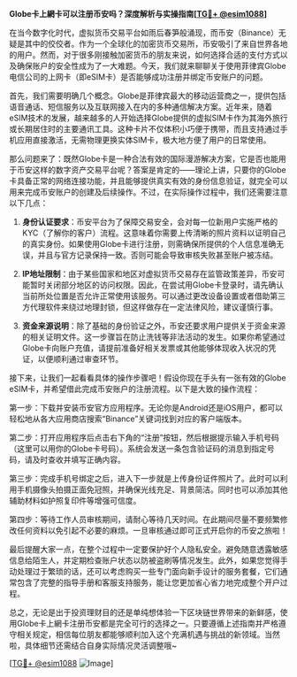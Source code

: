 **Globe卡上網卡可以注册币安吗？深度解析与实操指南[[TG💪+ @esim1088](https://t.me/s/esim1088)]**

在当今数字化时代，虚拟货币交易平台如雨后春笋般涌现，而币安（Binance）无疑是其中的佼佼者。作为一个全球化的加密货币交易所，币安吸引了来自世界各地的用户。然而，对于很多刚接触加密货币的朋友来说，如何选择合适的支付方式以及确保账户的安全性成为了一大难题。今天，我们就来聊聊关于使用菲律宾Globe电信公司的上网卡（即eSIM卡）是否能够成功注册并绑定币安账户的问题。

首先，我们需要明确几个概念。Globe是菲律宾最大的移动运营商之一，提供包括语音通话、短信服务以及互联网接入在内的多种通信解决方案。近年来，随着eSIM技术的发展，越来越多的人开始选择Globe提供的虚拟SIM卡作为其海外旅行或长期居住时的主要通讯工具。这种卡片不仅体积小巧便于携带，而且支持通过手机应用直接激活，无需物理更换实体SIM卡，极大地方便了用户的日常使用。

那么问题来了：既然Globe卡是一种合法有效的国际漫游解决方案，它是否也能用于币安这样的数字资产交易平台呢？答案是肯定的——理论上讲，只要你的Globe卡具备正常的网络连接功能，并且能够提供真实有效的身份信息验证，就完全可以用来完成币安账户的创建及后续操作。不过，在实际操作过程中，我们还需要注意以下几点：

1. **身份认证要求**：币安平台为了保障交易安全，会对每一位新用户实施严格的KYC（了解你的客户）流程。这意味着你需要上传清晰的照片资料以证明自己的真实身份。如果使用Globe卡进行注册，则需确保所提供的个人信息准确无误，并且与官方记录保持一致。否则可能会导致审核失败甚至账户被冻结。

2. **IP地址限制**：由于某些国家和地区对虚拟货币交易存在监管政策差异，币安可能暂时关闭部分地区的访问权限。因此，在尝试用Globe卡登录时，请先确认当前所处位置是否允许正常使用该服务。可以通过更改设备设置或者借助第三方代理软件来绕过地理封锁，但这样做存在一定法律风险，建议谨慎行事。

3. **资金来源说明**：除了基础的身份验证之外，币安还要求用户提供关于资金来源的相关证明文件。这一步骤旨在防止洗钱等非法活动的发生。如果你希望通过Globe卡向账户充值，请提前准备好相关发票或其他能够体现收入状况的凭证，以便顺利通过审查环节。

接下来，让我们一起看看具体的操作步骤吧！假设你现在手头有一张有效的Globe eSIM卡，并希望借此完成币安账户的注册流程。以下是大致的操作流程：

第一步：下载并安装币安官方应用程序。无论你是Android还是iOS用户，都可以轻松地从各大应用商店搜索“Binance”关键词找到对应的客户端版本。

第二步：打开应用程序后点击右下角的“注册”按钮，然后根据提示输入手机号码（这里可以用你的Globe卡号码）。系统会发送一条包含验证码的消息到指定号码，请及时查收并填写正确内容。

第三步：完成手机号绑定之后，进入下一步就是上传身份证件照片了。此时可以利用手机摄像头拍摄正面免冠照，并确保光线充足、背景简洁。同时也可以添加其他辅助材料如护照复印件等增强可信度。

第四步：等待工作人员审核期间，请耐心等待几天时间。在此期间尽量不要频繁修改任何资料以免引起不必要的麻烦。一旦审核通过即可正式开启你的币安之旅啦！

最后提醒大家一点，在整个过程中一定要保护好个人隐私安全。避免随意透露敏感信息给陌生人，并定期检查账户状态以防被盗刷等情况发生。此外，如果您觉得手动处理过于繁琐的话，还可以考虑购买一些专门面向新手设计的服务套餐，它们通常包含了完整的指导手册和客服支持服务，能让您更加省心省力地完成整个开户过程。

总之，无论是出于投资理财目的还是单纯想体验一下区块链世界带来的新鲜感，使用Globe卡上網卡注册币安都是完全可行的选择之一。只要遵循上述指南并严格遵守相关规定，相信每位朋友都能够顺利加入这个充满机遇与挑战的新领域。当然啦，具体细节还需结合自身实际情况灵活调整哦~

[[TG💪+ @esim1088](https://t.me/s/esim1088) ![Image](https://i.postimg.cc/4NQfJmqS/Snipaste-2025-05-13-00-14-12.png)]